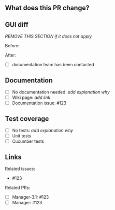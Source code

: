 ## What does this PR change?

## GUI diff
*REMOVE THIS SECTION if it does not apply*

Before:

After:

 - [ ] documentation team has been contacted

## Documentation
- [ ] No documentation needed: *add explanation why*
- [ ] Wiki page: *add link*
- [ ] Documentation issue: #123

## Test coverage
- [ ] No tests: *add explanation why*
- [ ] Unit tests
- [ ] Cucumber tests

## Links

Related issues:
 - #123

Related PRs:
 - [ ] Manager-3.1: #123
 - [ ] Manager: #123
